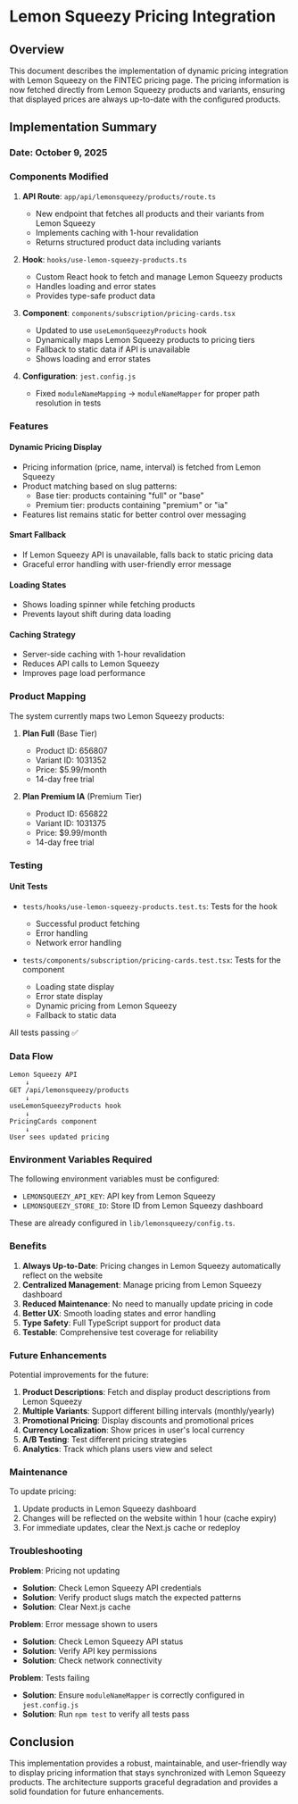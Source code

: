 # Lemon Squeezy Pricing Integration

## Overview

This document describes the implementation of dynamic pricing integration with Lemon Squeezy on the FINTEC pricing page. The pricing information is now fetched directly from Lemon Squeezy products and variants, ensuring that displayed prices are always up-to-date with the configured products.

## Implementation Summary

### Date: October 9, 2025

### Components Modified

1. **API Route**: `app/api/lemonsqueezy/products/route.ts`
   - New endpoint that fetches all products and their variants from Lemon Squeezy
   - Implements caching with 1-hour revalidation
   - Returns structured product data including variants

2. **Hook**: `hooks/use-lemon-squeezy-products.ts`
   - Custom React hook to fetch and manage Lemon Squeezy products
   - Handles loading and error states
   - Provides type-safe product data

3. **Component**: `components/subscription/pricing-cards.tsx`
   - Updated to use `useLemonSqueezyProducts` hook
   - Dynamically maps Lemon Squeezy products to pricing tiers
   - Fallback to static data if API is unavailable
   - Shows loading and error states

4. **Configuration**: `jest.config.js`
   - Fixed `moduleNameMapping` → `moduleNameMapper` for proper path resolution in tests

### Features

#### Dynamic Pricing Display
- Pricing information (price, name, interval) is fetched from Lemon Squeezy
- Product matching based on slug patterns:
  - Base tier: products containing "full" or "base"
  - Premium tier: products containing "premium" or "ia"
- Features list remains static for better control over messaging

#### Smart Fallback
- If Lemon Squeezy API is unavailable, falls back to static pricing data
- Graceful error handling with user-friendly error message

#### Loading States
- Shows loading spinner while fetching products
- Prevents layout shift during data loading

#### Caching Strategy
- Server-side caching with 1-hour revalidation
- Reduces API calls to Lemon Squeezy
- Improves page load performance

### Product Mapping

The system currently maps two Lemon Squeezy products:

1. **Plan Full** (Base Tier)
   - Product ID: 656807
   - Variant ID: 1031352
   - Price: $5.99/month
   - 14-day free trial

2. **Plan Premium IA** (Premium Tier)
   - Product ID: 656822
   - Variant ID: 1031375
   - Price: $9.99/month
   - 14-day free trial

### Testing

#### Unit Tests
- `tests/hooks/use-lemon-squeezy-products.test.ts`: Tests for the hook
  - Successful product fetching
  - Error handling
  - Network error handling

- `tests/components/subscription/pricing-cards.test.tsx`: Tests for the component
  - Loading state display
  - Error state display
  - Dynamic pricing from Lemon Squeezy
  - Fallback to static data

All tests passing ✅

### Data Flow

```
Lemon Squeezy API
    ↓
GET /api/lemonsqueezy/products
    ↓
useLemonSqueezyProducts hook
    ↓
PricingCards component
    ↓
User sees updated pricing
```

### Environment Variables Required

The following environment variables must be configured:

- `LEMONSQUEEZY_API_KEY`: API key from Lemon Squeezy
- `LEMONSQUEEZY_STORE_ID`: Store ID from Lemon Squeezy dashboard

These are already configured in `lib/lemonsqueezy/config.ts`.

### Benefits

1. **Always Up-to-Date**: Pricing changes in Lemon Squeezy automatically reflect on the website
2. **Centralized Management**: Manage pricing from Lemon Squeezy dashboard
3. **Reduced Maintenance**: No need to manually update pricing in code
4. **Better UX**: Smooth loading states and error handling
5. **Type Safety**: Full TypeScript support for product data
6. **Testable**: Comprehensive test coverage for reliability

### Future Enhancements

Potential improvements for the future:

1. **Product Descriptions**: Fetch and display product descriptions from Lemon Squeezy
2. **Multiple Variants**: Support different billing intervals (monthly/yearly)
3. **Promotional Pricing**: Display discounts and promotional prices
4. **Currency Localization**: Show prices in user's local currency
5. **A/B Testing**: Test different pricing strategies
6. **Analytics**: Track which plans users view and select

### Maintenance

To update pricing:
1. Update products in Lemon Squeezy dashboard
2. Changes will be reflected on the website within 1 hour (cache expiry)
3. For immediate updates, clear the Next.js cache or redeploy

### Troubleshooting

**Problem**: Pricing not updating
- **Solution**: Check Lemon Squeezy API credentials
- **Solution**: Verify product slugs match the expected patterns
- **Solution**: Clear Next.js cache

**Problem**: Error message shown to users
- **Solution**: Check Lemon Squeezy API status
- **Solution**: Verify API key permissions
- **Solution**: Check network connectivity

**Problem**: Tests failing
- **Solution**: Ensure `moduleNameMapper` is correctly configured in `jest.config.js`
- **Solution**: Run `npm test` to verify all tests pass

## Conclusion

This implementation provides a robust, maintainable, and user-friendly way to display pricing information that stays synchronized with Lemon Squeezy products. The architecture supports graceful degradation and provides a solid foundation for future enhancements.

